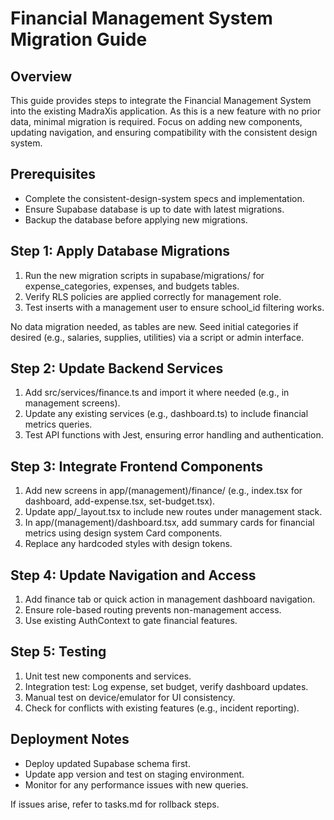 # Financial Management System Migration Guide

## Overview

This guide provides steps to integrate the Financial Management System into the existing MadraXis application. As this is a new feature with no prior data, minimal migration is required. Focus on adding new components, updating navigation, and ensuring compatibility with the consistent design system.

## Prerequisites

- Complete the consistent-design-system specs and implementation.
- Ensure Supabase database is up to date with latest migrations.
- Backup the database before applying new migrations.

## Step 1: Apply Database Migrations

1. Run the new migration scripts in supabase/migrations/ for expense_categories, expenses, and budgets tables.
2. Verify RLS policies are applied correctly for management role.
3. Test inserts with a management user to ensure school_id filtering works.

No data migration needed, as tables are new. Seed initial categories if desired (e.g., salaries, supplies, utilities) via a script or admin interface.

## Step 2: Update Backend Services

1. Add src/services/finance.ts and import it where needed (e.g., in management screens).
2. Update any existing services (e.g., dashboard.ts) to include financial metrics queries.
3. Test API functions with Jest, ensuring error handling and authentication.

## Step 3: Integrate Frontend Components

1. Add new screens in app/(management)/finance/ (e.g., index.tsx for dashboard, add-expense.tsx, set-budget.tsx).
2. Update app/_layout.tsx to include new routes under management stack.
3. In app/(management)/dashboard.tsx, add summary cards for financial metrics using design system Card components.
4. Replace any hardcoded styles with design tokens.

## Step 4: Update Navigation and Access

1. Add finance tab or quick action in management dashboard navigation.
2. Ensure role-based routing prevents non-management access.
3. Use existing AuthContext to gate financial features.

## Step 5: Testing

1. Unit test new components and services.
2. Integration test: Log expense, set budget, verify dashboard updates.
3. Manual test on device/emulator for UI consistency.
4. Check for conflicts with existing features (e.g., incident reporting).

## Deployment Notes

- Deploy updated Supabase schema first.
- Update app version and test on staging environment.
- Monitor for any performance issues with new queries.

If issues arise, refer to tasks.md for rollback steps.